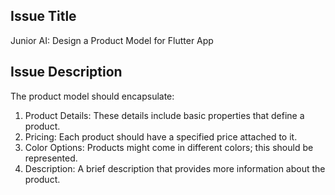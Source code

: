 ## Issue Title
Junior AI: Design a Product Model for Flutter App

## Issue Description
The product model should encapsulate:
1. Product Details: These details include basic properties that define a product.
2. Pricing: Each product should have a specified price attached to it.
3. Color Options: Products might come in different colors; this should be represented.
4. Description: A brief description that provides more information about the product.

